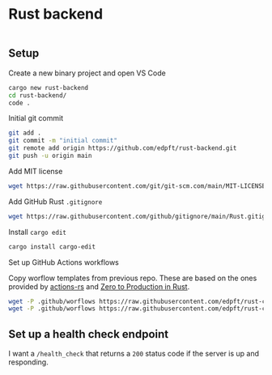 # Rust backend

```sh

```

## Setup

Create a new binary project and open VS Code

```sh
cargo new rust-backend
cd rust-backend/
code .
```

Initial git commit

```sh
git add .
git commit -m "initial commit"
git remote add origin https://github.com/edpft/rust-backend.git
git push -u origin main 
```

Add MIT license

```sh
wget https://raw.githubusercontent.com/git/git-scm.com/main/MIT-LICENSE.txt -O MIT-LICENSE
```

Add GitHub Rust `.gitignore`

```sh
wget https://raw.githubusercontent.com/github/gitignore/main/Rust.gitignore -O .gitignore
```

Install `cargo edit`

```sh
cargo install cargo-edit
```

Set up GitHub Actions workflows

Copy worflow templates from previous repo. These are based on the ones provided by [actions-rs](https://github.com/actions-rs)
and [Zero to Production in Rust](https://github.com/LukeMathWalker/zero-to-production).

```sh
wget -P .github/worflows https://raw.githubusercontent.com/edpft/rust-calendar-app/main/.github/workflows/general.yml
wget -P .github/worflows https://raw.githubusercontent.com/edpft/rust-calendar-app/main/.github/workflows/audit-on-push.yml
```

## Set up a health check endpoint

I want a `/health_check` that returns a `200` status code if the server is up and responding. 
